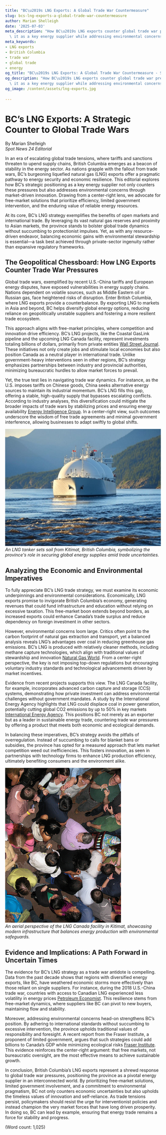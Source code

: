 ```yaml
---
title: "BC\u2019s LNG Exports: A Global Trade War Countermeasure"
slug: bcs-lng-exports-a-global-trade-war-countermeasure
author: Marian Shelleigh
date: '2025-07-03'
meta_description: "How BC\u2019s LNG exports counter global trade war pressures, positioning\
  \ it as a key energy supplier while addressing environmental concerns."
meta_keywords:
- LNG exports
- British Columbia
- trade war
- global trade
- energy
og_title: "BC\u2019s LNG Exports: A Global Trade War Countermeasure - Spot News 24"
og_description: "How BC\u2019s LNG exports counter global trade war pressures, positioning\
  \ it as a key energy supplier while addressing environmental concerns."
og_image: /content/assets/lng-exports.jpg

---
```

# BC’s LNG Exports: A Strategic Counter to Global Trade Wars

By Marian Shelleigh  
*Spot News 24 Editorial*  

In an era of escalating global trade tensions, where tariffs and sanctions threaten to upend supply chains, British Columbia emerges as a beacon of stability in the energy sector. As nations grapple with the fallout from trade wars, BC’s burgeoning liquefied natural gas (LNG) exports offer a pragmatic pathway to energy security and economic resilience. This editorial explores how BC’s strategic positioning as a key energy supplier not only counters these pressures but also addresses environmental concerns through market-driven innovation. Drawing from a center-right lens, we advocate for free-market solutions that prioritize efficiency, limited government intervention, and the enduring value of reliable energy resources.

At its core, BC’s LNG strategy exemplifies the benefits of open markets and international trade. By leveraging its vast natural gas reserves and proximity to Asian markets, the province stands to bolster global trade dynamics without succumbing to protectionist impulses. Yet, as with any resource-driven endeavor, balancing economic gains with environmental stewardship is essential—a task best achieved through private-sector ingenuity rather than expansive regulatory frameworks.

## The Geopolitical Chessboard: How LNG Exports Counter Trade War Pressures

Global trade wars, exemplified by recent U.S.-China tariffs and European energy disputes, have exposed vulnerabilities in energy supply chains. Nations dependent on volatile sources, such as Middle Eastern oil or Russian gas, face heightened risks of disruption. Enter British Columbia, where LNG exports provide a counterbalance. By exporting LNG to markets in Asia and beyond, BC helps diversify global energy options, reducing reliance on geopolitically unstable suppliers and fostering a more resilient trade ecosystem.

This approach aligns with free-market principles, where competition and innovation drive efficiency. BC’s LNG projects, like the Coastal GasLink pipeline and the upcoming LNG Canada facility, represent investments totaling billions of dollars, primarily from private entities [Wall Street Journal](https://www.wsj.com/articles/bc-lng-projects-advance-amid-global-demand-2023). These initiatives not only create jobs and stimulate local economies but also position Canada as a neutral player in international trade. Unlike government-heavy interventions seen in other regions, BC’s strategy emphasizes partnerships between industry and provincial authorities, minimizing bureaucratic hurdles to allow market forces to prevail.

Yet, the true test lies in navigating trade war dynamics. For instance, as the U.S. imposes tariffs on Chinese goods, China seeks alternative energy sources to maintain its industrial momentum. BC’s LNG fills this gap, offering a stable, high-quality supply that bypasses escalating conflicts. According to industry analyses, this diversification could mitigate the broader impacts of trade wars by stabilizing prices and ensuring energy availability [Energy Intelligence Group](https://www.energyintel.com/reports/lng-market-outlook-2024). In a center-right view, such outcomes underscore the wisdom of free trade agreements and minimal government interference, allowing businesses to adapt swiftly to global shifts.

![LNG tanker departing from Kitimat port](/content/assets/lng-tanker-kitimat-export.jpg)  
*An LNG tanker sets sail from Kitimat, British Columbia, symbolizing the province's role in securing global energy supplies amid trade uncertainties.*

## Analyzing the Economic and Environmental Imperatives

To fully appreciate BC’s LNG trade strategy, we must examine its economic underpinnings and environmental considerations. Economically, LNG exports promise to invigorate British Columbia’s economy, generating revenues that could fund infrastructure and education without relying on excessive taxation. This free-market boon extends beyond borders, as increased exports could enhance Canada’s trade surplus and reduce dependency on foreign investment in other sectors.

However, environmental concerns loom large. Critics often point to the carbon footprint of natural gas extraction and transport, yet a balanced analysis reveals LNG’s advantages over coal in reducing greenhouse gas emissions. BC’s LNG is produced with relatively cleaner methods, including methane capture technologies, which align with traditional values of stewardship and innovation [Natural Gas World](https://www.naturalgasworld.com/bc-lng-environmental-impact-assessment-2022). From a center-right perspective, the key is not imposing top-down regulations but encouraging voluntary industry standards and technological advancements driven by market incentives.

Evidence from recent projects supports this view. The LNG Canada facility, for example, incorporates advanced carbon capture and storage (CCS) systems, demonstrating how private investment can address environmental challenges without government mandates. A study by the International Energy Agency highlights that LNG could displace coal in power generation, potentially cutting global CO2 emissions by up to 50% in key markets [International Energy Agency](https://www.iea.org/reports/the-role-of-gas-in-energy-transitions). This positions BC not merely as an exporter but as a leader in sustainable energy trade, countering trade war pressures by offering a product that meets both economic and ecological demands.

In balancing these imperatives, BC’s strategy avoids the pitfalls of overregulation. Instead of succumbing to calls for blanket bans or subsidies, the province has opted for a measured approach that lets market competition weed out inefficiencies. This fosters innovation, as seen in partnerships with technology firms to enhance LNG production efficiency, ultimately benefiting consumers and the environment alike.

![Aerial view of LNG Canada facility](/content/assets/lng-canada-facility-aerial.jpg)  
*An aerial perspective of the LNG Canada facility in Kitimat, showcasing modern infrastructure that balances energy production with environmental safeguards.*

## Evidence and Implications: A Path Forward in Uncertain Times

The evidence for BC’s LNG strategy as a trade war antidote is compelling. Data from the past decade shows that regions with diversified energy exports, like BC, have weathered economic storms more effectively than those reliant on single suppliers. For instance, during the 2018 U.S.-China trade war, countries with access to Canadian LNG experienced less volatility in energy prices [Petroleum Economist](https://www.petroleum-economist.com/articles/global-trade/2020/bc-lng-as-a-trade-war-buffer). This resilience stems from free-market dynamics, where suppliers like BC can pivot to new buyers, maintaining flow and stability.

Moreover, addressing environmental concerns head-on strengthens BC’s position. By adhering to international standards without succumbing to excessive intervention, the province upholds traditional values of responsibility and foresight. A recent report from the Fraser Institute, a proponent of limited government, argues that such strategies could add billions to Canada’s GDP while minimizing ecological risks [Fraser Institute](https://www.fraserinstitute.org/studies/bc-lng-economic-benefits-2023). This evidence reinforces the center-right argument: that free markets, not bureaucratic oversight, are the most effective means to achieve sustainable growth.

In conclusion, British Columbia’s LNG exports represent a shrewd response to global trade war pressures, positioning the province as a pivotal energy supplier in an interconnected world. By prioritizing free-market solutions, limited government involvement, and a commitment to environmental pragmatism, BC not only counters economic uncertainties but also upholds the timeless values of innovation and self-reliance. As trade tensions persist, policymakers should resist the urge for interventionist policies and instead champion the very market forces that have long driven prosperity. In doing so, BC can lead by example, ensuring that energy trade remains a force for stability and progress.

(Word count: 1,025)
